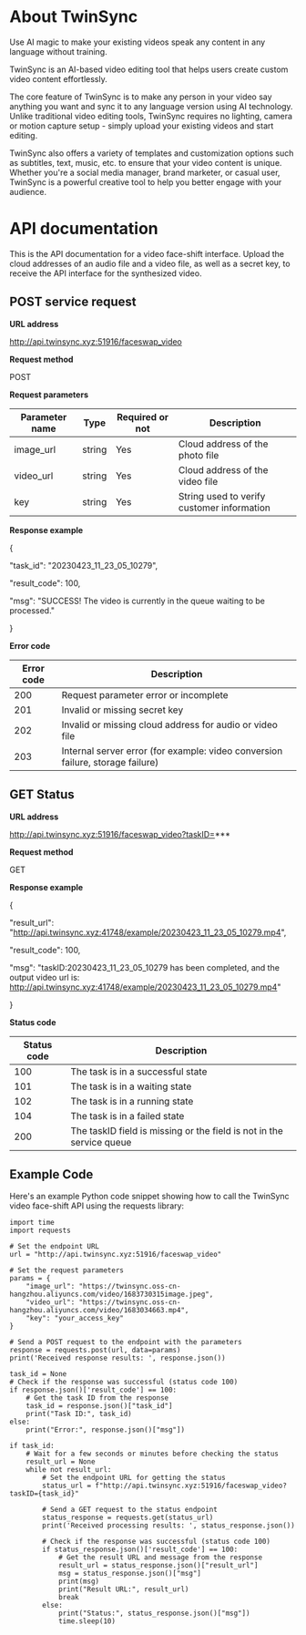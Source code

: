 # **About TwinSync**

Use AI magic to make your existing videos speak any content in any language without training.

TwinSync is an AI-based video editing tool that helps users create custom video content effortlessly.

The core feature of TwinSync is to make any person in your video say anything you want and sync it to any language version using AI technology. Unlike traditional video editing tools, TwinSync requires no lighting, camera or motion capture setup - simply upload your existing videos and start editing.

TwinSync also offers a variety of templates and customization options such as subtitles, text, music, etc. to ensure that your video content is unique. Whether you're a social media manager, brand marketer, or casual user, TwinSync is a powerful creative tool to help you better engage with your audience.

# **API documentation**

This is the API documentation for a video face-shift interface. Upload the cloud addresses of an audio file and a video file, as well as a secret key, to receive the API interface for the synthesized video.

## **POST service request**

**URL address**

http://api.twinsync.xyz:51916/faceswap_video

**Request method**

POST

**Request parameters**

| **Parameter name** | **Type** | **Required or not** | **Description** |
| --- | --- | --- | --- |
| image_url | string | Yes | Cloud address of the photo file |
| video_url | string | Yes | Cloud address of the video file |
| key | string | Yes | String used to verify customer information |

**Response example**

{

"task_id": "20230423_11_23_05_10279",

"result_code": 100,

"msg": "SUCCESS! The video is currently in the queue waiting to be processed."

}

**Error code**

| **Error code** | **Description** |
| --- | --- |
| 200 | Request parameter error or incomplete |
| 201 | Invalid or missing secret key |
| 202 | Invalid or missing cloud address for audio or video file |
| 203 | Internal server error (for example: video conversion failure, storage failure) |

## **GET Status**

**URL address**

http://api.twinsync.xyz:51916/faceswap_video?taskID=***

**Request method**

GET

**Response example**

{

"result_url": "http://api.twinsync.xyz:41748/example/20230423_11_23_05_10279.mp4",

"result_code": 100,

"msg": "taskID:20230423_11_23_05_10279 has been completed, and the output video url is: http://api.twinsync.xyz:41748/example/20230423_11_23_05_10279.mp4"

}

**Status code**

| **Status code** | **Description** |
| --- | --- |
| 100 | The task is in a successful state |
| 101 | The task is in a waiting state |
| 102 | The task is in a running state |
| 104 | The task is in a failed state |
| 200 | The taskID field is missing or the field is not in the service queue |


## **Example Code**
Here's an example Python code snippet showing how to call the TwinSync video face-shift API using the requests library:

    import time
    import requests

    # Set the endpoint URL
    url = "http://api.twinsync.xyz:51916/faceswap_video"

    # Set the request parameters
    params = {
        "image_url": "https://twinsync.oss-cn-hangzhou.aliyuncs.com/video/1683730315image.jpeg",
        "video_url": "https://twinsync.oss-cn-hangzhou.aliyuncs.com/video/1683034663.mp4",
        "key": "your_access_key"
    }

    # Send a POST request to the endpoint with the parameters
    response = requests.post(url, data=params)
    print('Received response results: ', response.json())

    task_id = None
    # Check if the response was successful (status code 100)
    if response.json()['result_code'] == 100:
        # Get the task ID from the response
        task_id = response.json()["task_id"]
        print("Task ID:", task_id)
    else:
        print("Error:", response.json()["msg"])

    if task_id:
        # Wait for a few seconds or minutes before checking the status
        result_url = None
        while not result_url:
            # Set the endpoint URL for getting the status
            status_url = f"http://api.twinsync.xyz:51916/faceswap_video?taskID={task_id}"

            # Send a GET request to the status endpoint
            status_response = requests.get(status_url)
            print('Received processing results: ', status_response.json())

            # Check if the response was successful (status code 100)
            if status_response.json()['result_code'] == 100:
                # Get the result URL and message from the response
                result_url = status_response.json()["result_url"]
                msg = status_response.json()["msg"]
                print(msg)
                print("Result URL:", result_url)
                break
            else:
                print("Status:", status_response.json()["msg"])
                time.sleep(10)


